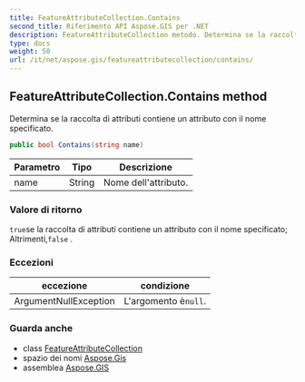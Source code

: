 ```yaml
---
title: FeatureAttributeCollection.Contains
second_title: Riferimento API Aspose.GIS per .NET
description: FeatureAttributeCollection metodo. Determina se la raccolta di attributi contiene un attributo con il nome specificato.
type: docs
weight: 50
url: /it/net/aspose.gis/featureattributecollection/contains/
---
```

## FeatureAttributeCollection.Contains method

Determina se la raccolta di attributi contiene un attributo con il nome specificato.

```csharp
public bool Contains(string name)
```

| Parametro | Tipo | Descrizione |
| --- | --- | --- |
| name | String | Nome dell'attributo. |

### Valore di ritorno

`true`se la raccolta di attributi contiene un attributo con il nome specificato; Altrimenti,`false` .

### Eccezioni

| eccezione | condizione |
| --- | --- |
| ArgumentNullException | L'argomento è`null`. |

### Guarda anche

* class [FeatureAttributeCollection](../)
* spazio dei nomi [Aspose.Gis](../../featureattributecollection/)
* assemblea [Aspose.GIS](../../../)


